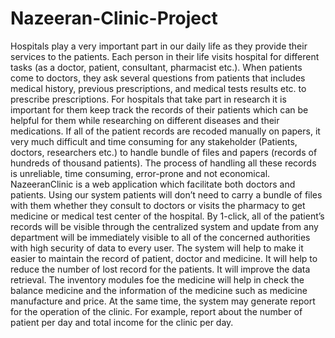 # Nazeeran-Clinic-Project
Hospitals play a very important part in our daily life as they provide their services to the patients. Each person in their life visits hospital for different tasks (as a doctor, patient, consultant, pharmacist etc.). When patients come to doctors, they ask several questions from patients that includes medical history, previous prescriptions, and medical tests results etc. to prescribe prescriptions. For hospitals that take part in research it is important for them keep track the records of their patients which can be helpful for them while researching on different diseases and their medications. If all of the patient records are recoded manually on papers, it very much difficult and time consuming for any stakeholder (Patients, doctors, researchers etc.) to handle bundle of files and papers (records of hundreds of thousand patients). The process of handling all these records is unreliable, time consuming, error-prone and not economical.  NazeeranClinic is a web application which facilitate both doctors and patients. Using our system patients will don’t need to carry a bundle of files with them whether they consult to doctors or visits the pharmacy to get medicine or medical test center of the hospital. By 1-click, all of the patient’s records will be visible through the centralized system and update from any department will be immediately visible to all of the concerned authorities with high security of data to every user.  The system will help to make it easier to maintain the record of patient, doctor and medicine. It will help to reduce the number of lost record for the patients. It will improve the data retrieval. The inventory modules foe the medicine will help in check the balance medicine and the information of the medicine such as medicine manufacture and price. At the same time, the system may generate report for the operation of the clinic. For example, report about the number of patient per day and total income for the clinic per day.

